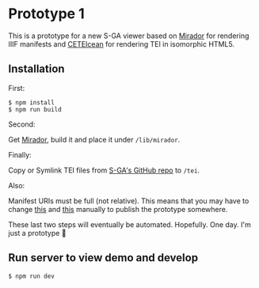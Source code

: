 # Prototype 1

This is a prototype for a new S-GA viewer based on [Mirador](https://github.com/ProjectMirador/mirador) for rendering IIIF manifests and [CETEIcean](https://github.com/TEiC/CETEIcean) for rendering TEI in isomorphic HTML5.

## Installation

First:
```
$ npm install
$ npm run build
```

Second:

Get [Mirador](https://github.com/ProjectMirador/mirador), build it and place it under `/lib/mirador`.

Finally:

Copy or Symlink TEI files from [S-GA's GitHub repo](https://github.com/umd-mith/sga/tree/master/data/tei) to `/tei`.

Also:

Manifest URIs must be full (not relative). This means that you may have to change [this](https://github.com/umd-mith/sga-lab/blob/gh-pages/prototype1/src/index.js#L15) and [this](https://github.com/umd-mith/sga-lab/blob/gh-pages/prototype1/src/index.js#L19) manually to publish the prototype somewhere.

These last two steps will eventually be automated. Hopefully. One day. I'm just a prototype :hear_no_evil:

## Run server to view demo and develop

```
$ npm run dev
```
